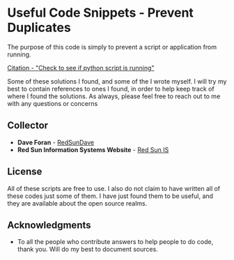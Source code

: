 # Useful Code Snippets - Prevent Duplicates

The purpose of this code is simply to prevent a script or application from running.

[Citation - "Check to see if python script is running"](https://stackoverflow.com/questions/788411/check-to-see-if-python-script-is-running)

Some of these solutions I found, and some of the I wrote myself. I will try my best to contain references to ones I found, in order to help keep track of where I found the solutions. As always, please feel free to reach out to me with any questions or concerns

## Collector

* **Dave Foran** - [RedSunDave](https://github.com/RedSunDave)
* **Red Sun Information Systems Website** - [Red Sun IS](https://redsunis.info)

## License

All of these scripts are free to use. I also do not claim to have written all of these codes just some of them. I have just found them to be useful, and they are available about the open source realms.

## Acknowledgments

* To all the people who contribute answers to help people to do code, thank you. Will do my best to document sources.
